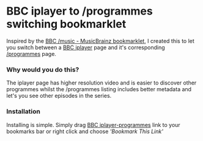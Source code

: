 BBC iplayer to /programmes switching bookmarklet
=================================================

Inspired by the [BBC /music - MusicBrainz bookmarklet](http://metade.org/blog/2008/07/30/bbc-musicmusicbrainz-bookmarklet/), I created this to let you switch between a [BBC iplayer](http://www.bbc.co.uk/iplayer/) page and it's corresponding [/programmes](http://www.bbc.co.uk/programmes/) page. 

### Why would you do this? 

The iplayer page has higher resolution video and is easier to discover other programmes whilst the /programmes listing includes better metadata and let's you see other episodes in the series.

### Installation

Installing is simple. Simply drag <a href="javascript:var%20m=/http:\/\/(www.bbc.co.uk\/)?(iplayer\/episode|programmes)\/([0-9a-z]{8})/.exec(location.href);if(m[2]=='iplayer/episode'){location.href='http://www.bbc.co.uk/programmes/'+m[3];}if(m[2]=='programmes'){location.href='http://www.bbc.co.uk/iplayer/episode/'+m[3];}" title="BBC iplayer-programmes switcher">BBC iplayer-programmes</a> link to your bookmarks bar or right click and choose *'Bookmark This Link'*

